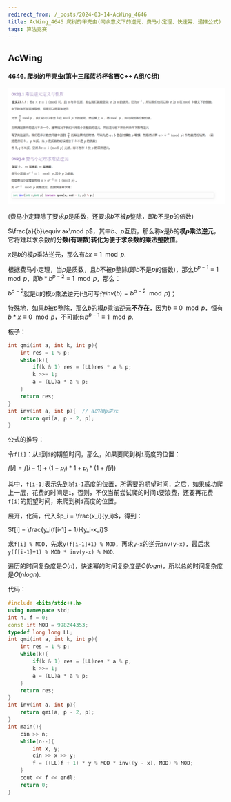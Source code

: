 ```yaml
---
redirect_from: /_posts/2024-03-14-AcWing_4646
title: AcWing_4646 爬树的甲壳虫(同余意义下的逆元、费马小定理、快速幂、递推公式)
tags: 算法竞赛
---
```


## AcWing

####  4646. 爬树的甲壳虫(第十三届蓝桥杯省赛C++ A组/C组)

![image](/assets/images/qmi_inv.png)

(费马小定理除了要求$p$是质数，还要求$b$不被$p$整除，即$b$不是$p$的倍数)

$\frac{a}{b}\equiv ax\mod p$，其中$b$、$p$互质，那么称$x$是$b$的**模$p$乘法逆元**，它将难以求余数的**分数(有理数)**转化为便于求余数的乘法**整数值**。

$x$是$b$的模$p$乘法逆元，那么有$bx\equiv 1\mod p$.

根据费马小定理，当$p$是质数，且$b$不被$p$整除(即$b$不是$p$的倍数)，那么$b^{p-1}\equiv 1\mod p$，即$b*b^{p-2}\equiv 1\mod p$，那么：

$b^{p-2}$就是$b$的模$p$乘法逆元(也可写作$inv(b)=b^{p−2}\mod p$)；

特殊地，如果$b$被$p$整除，那么$b$的模$p$乘法逆元**不存在**，因为$b\equiv 0\mod p$，恒有$b*x\equiv 0\mod p$，不可能有$b^{p-1}\equiv 1\mod p$.

板子：

```cpp
int qmi(int a, int k, int p){
    int res = 1 % p;
    while(k){
        if(k & 1) res = (LL)res * a % p;
        k >>= 1;
        a = (LL)a * a % p;
    }
    return res;
}
int inv(int a, int p){  // a的模p逆元
    return qmi(a, p - 2, p);
}
```

公式的推导：

令`f[i]`：从`0`到`i`的期望时间，那么，如果要爬到树`i`高度的位置：

$f[i] = f[i-1] + (1-p_i) * 1 + p_i * (1+f[i])$

其中，`f[i-1]`表示先到树`i-1`高度的位置，所需要的期望时间，之后，如果成功爬上一层，花费的时间是`1`，否则，不仅当前尝试爬的时间`1`要浪费，还要再花费`f[i]`的期望时间，来爬到树`i`高度的位置。

展开，化简，代入$p_i = \frac{x_i}{y_i}$，得到：

$f[i] = \frac{y_i(f[i-1] + 1)}{y_i-x_i}$

求`f[i] % MOD`，先求`y(f[i-1]+1) % MOD`，再求`y-x`的逆元`inv(y-x)`，最后求`y(f[i-1]+1) % MOD * inv(y-x) % MOD`.

遍历的时间复杂度是$O(n)$，快速幂的时间复杂度是$O(logn)$，所以总的时间复杂度是$O(nlogn)$.

代码：

```cpp
#include <bits/stdc++.h>
using namespace std;
int n, f = 0;
const int MOD = 998244353;
typedef long long LL;
int qmi(int a, int k, int p){
    int res = 1 % p;
    while(k){
        if(k & 1) res = (LL)res * a % p;
        k >>= 1;
        a = (LL)a * a % p;
    }
    return res;
}
int inv(int a, int p){
    return qmi(a, p - 2, p);
}
int main(){
    cin >> n;
    while(n--){
        int x, y;
        cin >> x >> y;
        f = ((LL)f + 1) * y % MOD * inv((y - x), MOD) % MOD;
    }
    cout << f << endl;
    return 0;
}
```
